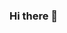 ### Hi there 👋
<!--### 퐈아팅!!
### 🤔 I’m looking for help with ...\
node, vue , ruby, C, 텐서플로우, jobping
-->

<!--[![Tech Blog Badge](http://img.shields.io/badge/-Tech%20blog-black?style=flat-square&logo=github&link=https://zzsza.github.io/)](https://zzsza.github.io/)-->
	
